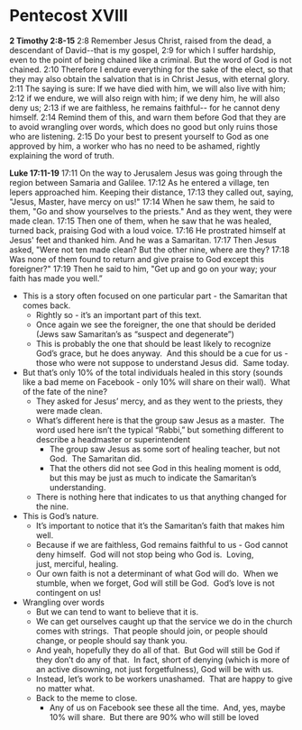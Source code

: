 # Pentecost XVIII

**2 Timothy 2:8-15**
2:8 Remember Jesus Christ, raised from the dead, a descendant of David--that is my gospel,
2:9 for which I suffer hardship, even to the point of being chained like a criminal. But the word of God is not chained.
2:10 Therefore I endure everything for the sake of the elect, so that they may also obtain the salvation that is in Christ Jesus, with eternal glory.
2:11 The saying is sure: If we have died with him, we will also live with him;
2:12 if we endure, we will also reign with him; if we deny him, he will also deny us;
2:13 if we are faithless, he remains faithful-- for he cannot deny himself.
2:14 Remind them of this, and warn them before God that they are to avoid wrangling over words, which does no good but only ruins those who are listening.
2:15 Do your best to present yourself to God as one approved by him, a worker who has no need to be ashamed, rightly explaining the word of truth.

**Luke 17:11-19**
17:11 On the way to Jerusalem Jesus was going through the region between Samaria and Galilee.
17:12 As he entered a village, ten lepers approached him. Keeping their distance,
17:13 they called out, saying, "Jesus, Master, have mercy on us!"
17:14 When he saw them, he said to them, "Go and show yourselves to the priests." And as they went, they were made clean.
17:15 Then one of them, when he saw that he was healed, turned back, praising God with a loud voice.
17:16 He prostrated himself at Jesus' feet and thanked him. And he was a Samaritan.
17:17 Then Jesus asked, "Were not ten made clean? But the other nine, where are they?
17:18 Was none of them found to return and give praise to God except this foreigner?"
17:19 Then he said to him, "Get up and go on your way; your faith has made you well.”

* This is a story often focused on one particular part - the Samaritan that comes back.
	* Rightly so - it’s an important part of this text.
	* Once again we see the foreigner, the one that should be derided (Jews saw Samaritan’s as “suspect and degenerate”)
	* This is probably the one that should be least likely to recognize God’s grace, but he does anyway.  And this should be a cue for us - those who were not suppose to understand Jesus did.  Same today.
* But that’s only 10% of the total individuals healed in this story (sounds like a bad meme on Facebook - only 10% will share on their wall).  What of the fate of the nine?
	* They asked for Jesus’ mercy, and as they went to the priests, they were made clean.
	* What’s different here is that the group saw Jesus as a master.  The word used here isn’t the typical “Rabbi,” but something different to describe a headmaster or superintendent
		* The group saw Jesus as some sort of healing teacher, but not God.  The Samaritan did.
		* That the others did not see God in this healing moment is odd, but this may be just as much to indicate the Samaritan’s understanding.
	* There is nothing here that indicates to us that anything changed for the nine.
* This is God’s nature.
	* It’s important to notice that it’s the Samaritan’s faith that makes him well.
	* Because if we are faithless, God remains faithful to us - God cannot deny himself.  God will not stop being who God is.  Loving, just, merciful, healing.
	* Our own faith is not a determinant of what God will do.  When we stumble, when we forget, God will still be God.  God’s love is not contingent on us!
* Wrangling over words
	* But we can tend to want to believe that it is.  
	* We can get ourselves caught up that the service we do in the church comes with strings.  That people should join, or people should change, or people should say thank you.
	* And yeah, hopefully they do all of that.  But God will still be God if they don’t do any of that.  In fact, short of denying (which is more of an active disowning, not just forgetfulness), God will be with us.
	* Instead, let’s work to be workers unashamed.  That are happy to give no matter what.
	* Back to the meme to close.
		* Any of us on Facebook see these all the time.  And, yes, maybe 10% will share.  But there are 90% who will still be loved
